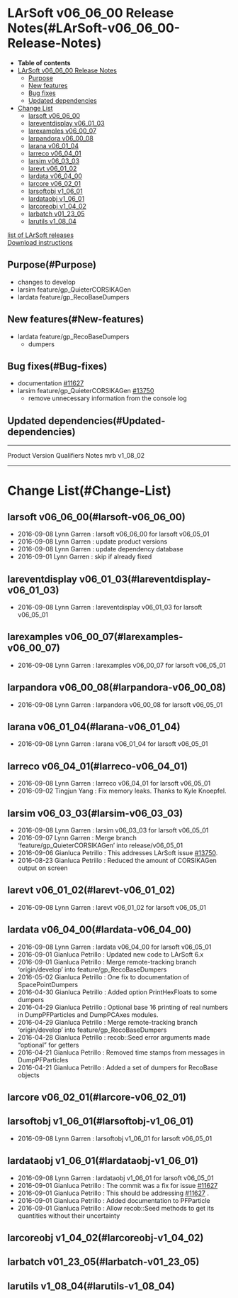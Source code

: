LArSoft v06\_06\_00 Release Notes(#LArSoft-v06_06_00-Release-Notes)
======================================================================

-   **Table of contents**
-   [LArSoft v06\_06\_00 Release Notes](#LArSoft-v06_06_00-Release-Notes)
    -   [Purpose](#Purpose)
    -   [New features](#New-features)
    -   [Bug fixes](#Bug-fixes)
    -   [Updated dependencies](#Updated-dependencies)
-   [Change List](#Change-List)
    -   [larsoft v06\_06\_00](#larsoft-v06_06_00)
    -   [lareventdisplay v06\_01\_03](#lareventdisplay-v06_01_03)
    -   [larexamples v06\_00\_07](#larexamples-v06_00_07)
    -   [larpandora v06\_00\_08](#larpandora-v06_00_08)
    -   [larana v06\_01\_04](#larana-v06_01_04)
    -   [larreco v06\_04\_01](#larreco-v06_04_01)
    -   [larsim v06\_03\_03](#larsim-v06_03_03)
    -   [larevt v06\_01\_02](#larevt-v06_01_02)
    -   [lardata v06\_04\_00](#lardata-v06_04_00)
    -   [larcore v06\_02\_01](#larcore-v06_02_01)
    -   [larsoftobj v1\_06\_01](#larsoftobj-v1_06_01)
    -   [lardataobj v1\_06\_01](#lardataobj-v1_06_01)
    -   [larcoreobj v1\_04\_02](#larcoreobj-v1_04_02)
    -   [larbatch v01\_23\_05](#larbatch-v01_23_05)
    -   [larutils v1\_08\_04](#larutils-v1_08_04)

[list of LArSoft releases](LArSoft_release_list)\
[Download instructions](http://scisoft.fnal.gov/scisoft/bundles/larsoft/v06_06_00/larsoft-v06_06_00.html)

Purpose(#Purpose)
--------------------

-   changes to develop
-   larsim feature/gp\_QuieterCORSIKAGen
-   lardata feature/gp\_RecoBaseDumpers

New features(#New-features)
------------------------------

-   lardata feature/gp\_RecoBaseDumpers
    -   dumpers

Bug fixes(#Bug-fixes)
------------------------

-   documentation [\#11627](/redmine/issues/11627 "Necessary Maintenance: Document better how to define a PFParticle without a daughter (Closed)")
-   larsim feature/gp\_QuieterCORSIKAGen [\#13750](/redmine/issues/13750 "Bug: CORSIKAGen too verbose (Closed)")
    -   remove unnecessary information from the console log

Updated dependencies(#Updated-dependencies)
----------------------------------------------

  --------- ------------ ------------ -------
  Product   Version      Qualifiers   Notes
  mrb       v1\_08\_02                
  --------- ------------ ------------ -------

Change List(#Change-List)
============================

larsoft v06\_06\_00(#larsoft-v06_06_00)
------------------------------------------

-   2016-09-08 Lynn Garren : larsoft v06\_06\_00 for larsoft v06\_05\_01
-   2016-09-08 Lynn Garren : update product versions
-   2016-09-08 Lynn Garren : update dependency database
-   2016-09-01 Lynn Garren : skip if already fixed

lareventdisplay v06\_01\_03(#lareventdisplay-v06_01_03)
----------------------------------------------------------

-   2016-09-08 Lynn Garren : lareventdisplay v06\_01\_03 for larsoft v06\_05\_01

larexamples v06\_00\_07(#larexamples-v06_00_07)
--------------------------------------------------

-   2016-09-08 Lynn Garren : larexamples v06\_00\_07 for larsoft v06\_05\_01

larpandora v06\_00\_08(#larpandora-v06_00_08)
------------------------------------------------

-   2016-09-08 Lynn Garren : larpandora v06\_00\_08 for larsoft v06\_05\_01

larana v06\_01\_04(#larana-v06_01_04)
----------------------------------------

-   2016-09-08 Lynn Garren : larana v06\_01\_04 for larsoft v06\_05\_01

larreco v06\_04\_01(#larreco-v06_04_01)
------------------------------------------

-   2016-09-08 Lynn Garren : larreco v06\_04\_01 for larsoft v06\_05\_01
-   2016-09-02 Tingjun Yang : Fix memory leaks. Thanks to Kyle Knoepfel.

larsim v06\_03\_03(#larsim-v06_03_03)
----------------------------------------

-   2016-09-08 Lynn Garren : larsim v06\_03\_03 for larsoft v06\_05\_01
-   2016-09-07 Lynn Garren : Merge branch ‘feature/gp\_QuieterCORSIKAGen’ into release/v06\_05\_01
-   2016-09-06 Gianluca Petrillo : This addresses LArSoft issue [\#13750](/redmine/issues/13750 "Bug: CORSIKAGen too verbose (Closed)").
-   2016-08-23 Gianluca Petrillo : Reduced the amount of CORSIKAGen output on screen

larevt v06\_01\_02(#larevt-v06_01_02)
----------------------------------------

-   2016-09-08 Lynn Garren : larevt v06\_01\_02 for larsoft v06\_05\_01

lardata v06\_04\_00(#lardata-v06_04_00)
------------------------------------------

-   2016-09-08 Lynn Garren : lardata v06\_04\_00 for larsoft v06\_05\_01
-   2016-09-01 Gianluca Petrillo : Updated new code to LArSoft 6.x
-   2016-09-01 Gianluca Petrillo : Merge remote-tracking branch ‘origin/develop’ into feature/gp\_RecoBaseDumpers
-   2016-05-02 Gianluca Petrillo : One fix to documentation of SpacePointDumpers
-   2016-04-30 Gianluca Petrillo : Added option PrintHexFloats to some dumpers
-   2016-04-29 Gianluca Petrillo : Optional base 16 printing of real numbers in DumpPFParticles and DumpPCAxes modules.
-   2016-04-29 Gianluca Petrillo : Merge remote-tracking branch ‘origin/develop’ into feature/gp\_RecoBaseDumpers
-   2016-04-28 Gianluca Petrillo : recob::Seed error arguments made “optional” for getters
-   2016-04-21 Gianluca Petrillo : Removed time stamps from messages in DumpPFParticles
-   2016-04-21 Gianluca Petrillo : Added a set of dumpers for RecoBase objects

larcore v06\_02\_01(#larcore-v06_02_01)
------------------------------------------

larsoftobj v1\_06\_01(#larsoftobj-v1_06_01)
----------------------------------------------

-   2016-09-08 Lynn Garren : larsoftobj v1\_06\_01 for larsoft v06\_05\_01

lardataobj v1\_06\_01(#lardataobj-v1_06_01)
----------------------------------------------

-   2016-09-08 Lynn Garren : lardataobj v1\_06\_01 for larsoft v06\_05\_01
-   2016-09-01 Gianluca Petrillo : The commit was a fix for issue [\#11627](/redmine/issues/11627 "Necessary Maintenance: Document better how to define a PFParticle without a daughter (Closed)")
-   2016-09-01 Gianluca Petrillo : This should be addressing [\#11627](/redmine/issues/11627 "Necessary Maintenance: Document better how to define a PFParticle without a daughter (Closed)") .
-   2016-09-01 Gianluca Petrillo : Added documentation to PFParticle
-   2016-09-01 Gianluca Petrillo : Allow recob::Seed methods to get its quantities without their uncertainty

larcoreobj v1\_04\_02(#larcoreobj-v1_04_02)
----------------------------------------------

larbatch v01\_23\_05(#larbatch-v01_23_05)
--------------------------------------------

larutils v1\_08\_04(#larutils-v1_08_04)
------------------------------------------
